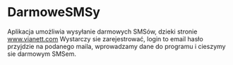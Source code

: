 # DarmoweSMSy
Aplikacja umożliwia wysyłanie darmowych SMSów, dzieki stronie www.vianett.com
Wystarczy sie zarejestrować, login to email hasło przyjdzie na podanego maila,
wprowadzamy dane do programu i cieszymy sie darmowym SMSem.
